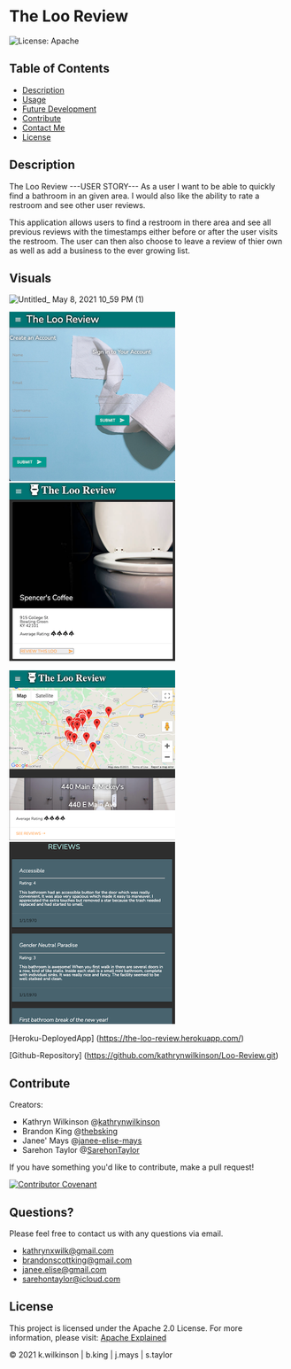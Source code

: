 
# The Loo Review

![License: Apache](https://img.shields.io/badge/License-Apache2.0-yellow.svg)

<!-- Blurb.
Express.js API and SQL.
-->

## Table of Contents

- [Description](#description)
- [Usage](#usage)
- [Future Development](#future-development)
- [Contribute](#contribute)
- [Contact Me](#questions)
- [License](#license)

## Description

The Loo Review
---USER STORY---
As a user I want to be able to quickly find a bathroom in an given area. I would also like the ability to rate a restroom and see other user reviews.

This application allows users to find a restroom in there area and see all previous reviews with the timestamps either before or after the user visits the restroom. The user can then also choose to leave a review of thier own as well as add a business to the ever growing list.

## Visuals

![Untitled_ May 8, 2021 10_59 PM (1)](https://user-images.githubusercontent.com/74032335/117559188-4d42e000-b051-11eb-956a-aacd4cd20310.gif)

![login](./public/assets/images/login.PNG) ![selected-loo](./public/assets/images/selected-loo.PNG)

![see-nearby](./public/assets/images/see-nearby.PNG) ![associated-reviews](./public/assets/images/associated-reviews.PNG)


[Heroku-DeployedApp] (<https://the-loo-review.herokuapp.com/>)

[Github-Repository] (<https://github.com/kathrynwilkinson/Loo-Review.git>)
<!--
## Future Development

Future development. -->

## Contribute

Creators:
- Kathryn Wilkinson @[kathrynwilkinson](https://github.com/kathrynwilkinson)
- Brandon King @[thebsking](https://github.com/thebsking)
- Janee' Mays @[janee-elise-mays](https://github.com/janee-elise-mays)
- Sarehon Taylor @[SarehonTaylor](https://github.com/SarehonTaylor)

If you have something you'd like to contribute, make a pull request!

[![Contributor Covenant](https://img.shields.io/badge/Contributor%20Covenant-2.0-4baaaa.svg)](code_of_conduct.md)

## Questions?

Please feel free to contact us with any questions via email.

- [kathrynxwilk@gmail.com](kathrynxwilk@gmail.com)
- [brandonscottking@gmail.com](brandonscottking@gmail.com)
- [janee.elise@gmail.com](janee.elise@gmail.com)
- [sarehontaylor@icloud.com](sarehontaylor@icloud.com)

## License

This project is licensed under the Apache 2.0 License.
For more information, please visit: [Apache Explained](https://choosealicense.com/licenses/apache-2.0/)

&copy; 2021 k.wilkinson | b.king | j.mays | s.taylor
